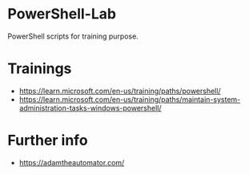 # PowerShell-Lab

PowerShell scripts for training purpose. 

# Trainings
- https://learn.microsoft.com/en-us/training/paths/powershell/
- https://learn.microsoft.com/en-us/training/paths/maintain-system-administration-tasks-windows-powershell/

# Further info
- https://adamtheautomator.com/
